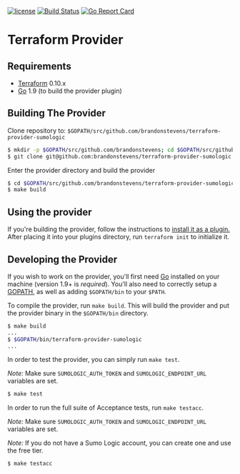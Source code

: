 [![license](https://img.shields.io/github/license/mashape/apistatus.svg)](https://choosealicense.com/licenses/mit/)
[![Build Status](https://travis-ci.org/brandonstevens/terraform-provider-sumologic.svg)](https://travis-ci.org/brandonstevens/terraform-provider-sumologic)
[![Go Report Card](https://goreportcard.com/badge/github.com/brandonstevens/terraform-provider-sumologic)](https://goreportcard.com/report/github.com/brandonstevens/terraform-provider-sumologic)

Terraform Provider
==================


Requirements
------------

-	[Terraform](https://www.terraform.io/downloads.html) 0.10.x
-	[Go](https://golang.org/doc/install) 1.9 (to build the provider plugin)

Building The Provider
---------------------

Clone repository to: `$GOPATH/src/github.com/brandonstevens/terraform-provider-sumologic`

```sh
$ mkdir -p $GOPATH/src/github.com/brandonstevens; cd $GOPATH/src/github.com/brandonstevens
$ git clone git@github.com:brandonstevens/terraform-provider-sumologic
```

Enter the provider directory and build the provider

```sh
$ cd $GOPATH/src/github.com/brandonstevens/terraform-provider-sumologic
$ make build
```

Using the provider
----------------------
If you're building the provider, follow the instructions to [install it as a plugin.](https://www.terraform.io/docs/plugins/basics.html#installing-a-plugin) After placing it into your plugins directory,  run `terraform init` to initialize it.

Developing the Provider
---------------------------

If you wish to work on the provider, you'll first need [Go](http://www.golang.org) installed on your machine (version 1.9+ is *required*). You'll also need to correctly setup a [GOPATH](http://golang.org/doc/code.html#GOPATH), as well as adding `$GOPATH/bin` to your `$PATH`.

To compile the provider, run `make build`. This will build the provider and put the provider binary in the `$GOPATH/bin` directory.

```sh
$ make build
...
$ $GOPATH/bin/terraform-provider-sumologic
...
```

In order to test the provider, you can simply run `make test`.

*Note:* Make sure `SUMOLOGIC_AUTH_TOKEN` and `SUMOLOGIC_ENDPOINT_URL` variables are set.

```sh
$ make test
```

In order to run the full suite of Acceptance tests, run `make testacc`.

*Note:* Make sure `SUMOLOGIC_AUTH_TOKEN` and `SUMOLOGIC_ENDPOINT_URL` variables are set.

*Note:* If you do not have a Sumo Logic account, you can create one and use the free tier.

```sh
$ make testacc
```